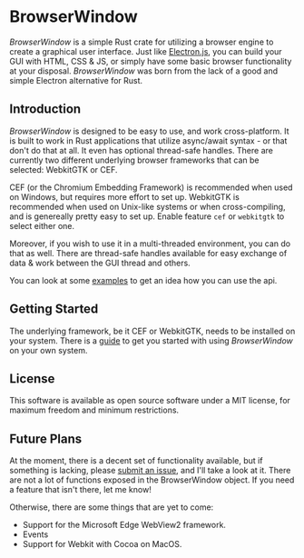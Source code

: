 # BrowserWindow

_BrowserWindow_ is a simple Rust crate for utilizing a browser engine to create a graphical user interface.
Just like [Electron.js](https://www.electronjs.org/), you can build your GUI with HTML, CSS & JS, or simply have some basic browser functionality at your disposal.
_BrowserWindow_ was born from the lack of a good and simple Electron alternative for Rust.

## Introduction

_BrowserWindow_ is designed to be easy to use, and work cross-platform. It is built to work in Rust
applications that utilize async/await syntax - or that don't do that at all. It even has optional
thread-safe handles. There are currently two different underlying browser frameworks that can be
selected: WebkitGTK or CEF.

CEF (or the Chromium Embedding Framework) is recommended when used on Windows, but requires more
effort to set up.
WebkitGTK is recommended when used on Unix-like systems or when cross-compiling, and is genereally
pretty easy to set up.
Enable feature `cef` or `webkitgtk` to select either one.

Moreover, if you wish to use it in a multi-threaded environment, you can do that as well.
There are thread-safe handles available for easy exchange of data & work between the GUI thread and others.

You can look at some [examples](https://github.com/bamilab/browser-window/tree/master/examples) to
get an idea how you can use the api.

## Getting Started

The underlying framework, be it CEF or WebkitGTK, needs to be installed on your system. There is a
[guide](./docs/GETTING-STARTED.md) to get you started with using _BrowserWindow_ on your own system.

## License

This software is available as open source software under a MIT license, for maximum freedom and
minimum restrictions.

## Future Plans

At the moment, there is a decent set of functionality available, but if something is lacking, please [submit an issue](https://github.com/bamilab/browser-window/issues), and I'll take a look at it.
There are not a lot of functions exposed in the BrowserWindow object. If you need a feature that
isn't there, let me know!

Otherwise, there are some things that are yet to come:

* Support for the Microsoft Edge WebView2 framework.
* Events
* Support for Webkit with Cocoa on MacOS.
